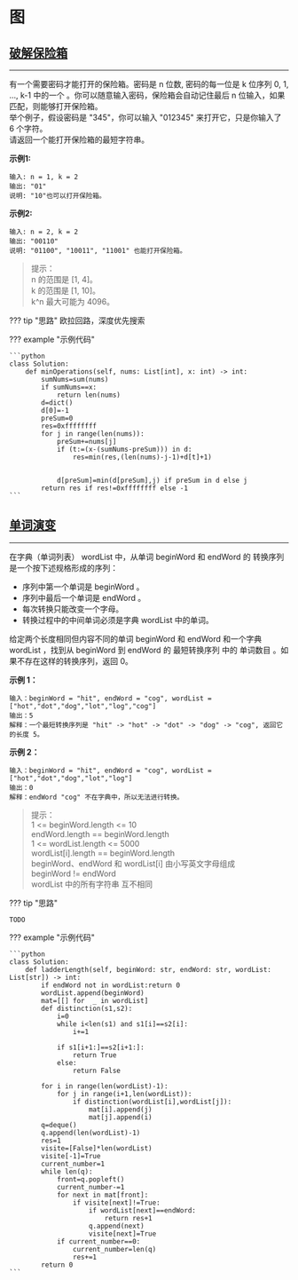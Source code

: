 # 图

## [破解保险箱](https://leetcode.cn/problems/cracking-the-safe/)
---
有一个需要密码才能打开的保险箱。密码是 n 位数, 密码的每一位是 k 位序列 0, 1, ..., k-1 中的一个 。你可以随意输入密码，保险箱会自动记住最后 n 位输入，如果匹配，则能够打开保险箱。  
举个例子，假设密码是 "345"，你可以输入 "012345" 来打开它，只是你输入了 6 个字符。  
请返回一个能打开保险箱的最短字符串。  


**示例1:**

    输入: n = 1, k = 2  
    输出: "01"  
    说明: "10"也可以打开保险箱。  

**示例2:**

    输入: n = 2, k = 2  
    输出: "00110"  
    说明: "01100", "10011", "11001" 也能打开保险箱。  

>提示：  
>n 的范围是 [1, 4]。  
>k 的范围是 [1, 10]。  
>k^n 最大可能为 4096。  

??? tip "思路"
    欧拉回路，深度优先搜索

??? example "示例代码"

    ```python
    class Solution:
        def minOperations(self, nums: List[int], x: int) -> int:
            sumNums=sum(nums)
            if sumNums==x:
                return len(nums)
            d=dict()
            d[0]=-1
            preSum=0
            res=0xffffffff
            for j in range(len(nums)):
                preSum+=nums[j]
                if (t:=(x-(sumNums-preSum))) in d:
                    res=min(res,(len(nums)-j-1)+d[t]+1)
            
                
                d[preSum]=min(d[preSum],j) if preSum in d else j
            return res if res!=0xffffffff else -1
    ```

## [单词演变](https://leetcode-cn.com/problems/om3reC/)
---
在字典（单词列表） wordList 中，从单词 beginWord 和 endWord 的 转换序列 是一个按下述规格形成的序列：

* 序列中第一个单词是 beginWord 。
* 序列中最后一个单词是 endWord 。
* 每次转换只能改变一个字母。
* 转换过程中的中间单词必须是字典 wordList 中的单词。

给定两个长度相同但内容不同的单词 beginWord 和 endWord 和一个字典 wordList ，找到从 beginWord 到 endWord 的 最短转换序列 中的 单词数目 。如果不存在这样的转换序列，返回 0。


**示例 1：**

    输入：beginWord = "hit", endWord = "cog", wordList = ["hot","dot","dog","lot","log","cog"]
    输出：5
    解释：一个最短转换序列是 "hit" -> "hot" -> "dot" -> "dog" -> "cog", 返回它的长度 5。

**示例 2：**

    输入：beginWord = "hit", endWord = "cog", wordList = ["hot","dot","dog","lot","log"]
    输出：0
    解释：endWord "cog" 不在字典中，所以无法进行转换。
    
>提示：  
>1 <= beginWord.length <= 10  
>endWord.length == beginWord.length  
>1 <= wordList.length <= 5000  
>wordList[i].length == beginWord.length  
>beginWord、endWord 和 wordList[i] 由小写英文字母组成  
>beginWord != endWord  
>wordList 中的所有字符串 互不相同  

??? tip "思路"

    TODO

??? example "示例代码"

    ```python
    class Solution:
        def ladderLength(self, beginWord: str, endWord: str, wordList: List[str]) -> int:
            if endWord not in wordList:return 0
            wordList.append(beginWord)
            mat=[[] for  _ in wordList]
            def distinction(s1,s2):
                i=0
                while i<len(s1) and s1[i]==s2[i]:
                    i+=1
                
                if s1[i+1:]==s2[i+1:]:
                    return True
                else:
                    return False
            
            for i in range(len(wordList)-1):
                for j in range(i+1,len(wordList)):
                    if distinction(wordList[i],wordList[j]):
                        mat[i].append(j)
                        mat[j].append(i)
            q=deque()
            q.append(len(wordList)-1)
            res=1
            visite=[False]*len(wordList)
            visite[-1]=True
            current_number=1
            while len(q):
                front=q.popleft()
                current_number-=1
                for next in mat[front]:
                    if visite[next]!=True:
                        if wordList[next]==endWord:
                            return res+1
                        q.append(next)
                        visite[next]=True
                if current_number==0:
                    current_number=len(q)
                    res+=1
            return 0
    ```